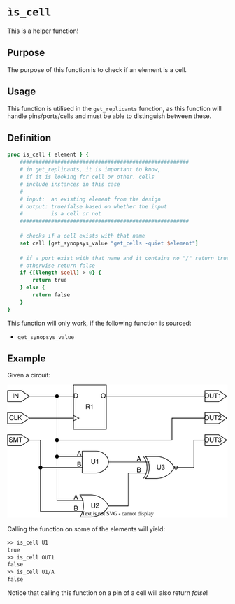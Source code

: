 # ```ìs_cell```

This is a helper function!

## Purpose

The purpose of this function is to check if an element is a cell.

## Usage

This function is utilised in the ```get_replicants``` function, as this function will handle pins/ports/cells and must be able to distinguish between these.

## Definition

```tcl
proc is_cell { element } {
    ######################################################
    # in get_replicants, it is important to know,
    # if it is looking for cell or other. cells
    # include instances in this case
    #
    # input:  an existing element from the design
    # output: true/false based on whether the input
    #         is a cell or not
    ######################################################
    
    # checks if a cell exists with that name 
    set cell [get_synopsys_value "get_cells -quiet $element"]

    # if a port exist with that name and it contains no "/" return true, 
    # otherwise return false
    if {[llength $cell] > 0} {
        return true
    } else {
        return false
    }
}
```

This function will only work, if the following function is sourced:

* ```get_synopsys_value```

## Example

Given a circuit:

<picture>
  <source media="(prefers-color-scheme: dark)" srcset="../figures/dark-mode/helper_functions/is_cell.drawio.svg">
  <img alt="Example circuit." src="../figures/light-mode/helper_functions/is_cell.drawio.svg">
</picture>

Calling the function on some of the elements will yield:

```tcl
>> is_cell U1
true
>> is_cell OUT1
false
>> is_cell U1/A
false
```

Notice that calling this function on a pin of a cell will also return *false*!
